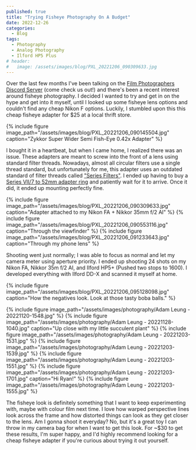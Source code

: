 ```yaml
---
published: true
title: "Trying Fisheye Photography On A Budget"
date: 2022-12-26
categories:
  - Blog
tags:
  - Photography
  - Analog Photography
  - Ilford HP5 Plus
# header:
#   image: /assets/images/blog/PXL_20221206_090309633.jpg
---
```


Over the last few months I've been talking on the [Film Photographers Discord Server](https://discord.gg/Bk59thA) (come check us out!) and there's been a recent interest around fisheye photography. I decided I wanted to try and get in on the hype and get into it myself, until I looked up some fisheye lens options and couldn't find any cheap Nikon F options. Luckily, I stumbled upon this this cheap fisheye adapter for $25 at a local thrift store.

{% include figure image_path="/assets/images/blog/PXL_20221206_090145504.jpg" caption="Zykkor Super Wider Semi Fish-Eye 0.42x Adapter" %}

I bought it in a heartbeat, but when I came home, I realized there was an issue. These adapters are meant to screw into the front of a lens using standard filter threads. Nowadays, almost all circular filters use a single thread standard, but unfortunately for me, this adapter uses an outdated standard of filter threads called ["Series Filters"](https://en.wikipedia.org/wiki/Photographic_filter#Series_filters). I ended up having to buy a [Series VII/7 to 52mm adapter ring](https://www.ebay.ca/itm/284064772534) and patiently wait for it to arrive. Once it did, it ended up mounting perfectly fine.

{% include figure image_path="/assets/images/blog/PXL_20221206_090309633.jpg" caption="Adapter attached to my Nikon FA + Nikkor 35mm f/2 AI" %}
{% include figure image_path="/assets/images/blog/PXL_20221206_090553116.jpg" caption="Through the viewfinder" %}
{% include figure image_path="/assets/images/blog/PXL_20221206_091233643.jpg" caption="Through my phone lens" %}

Shooting went just normally; I was able to focus as normal and let my camera meter using aperture priority. I ended up shooting 24 shots on my Nikon FA, Nikkor 35m f/2 AI, and Ilford HP5+ (Pushed two stops to 1600). I developed everything with Ilford DD-X and scanned it myself at home.

{% include figure image_path="/assets/images/blog/PXL_20221206_095128098.jpg" caption="How the negatives look. Look at those tasty boba balls." %}

{% include figure image_path="/assets/images/photography/Adam Leung - 20221120-1548.jpg" %}
{% include figure image_path="/assets/images/photography/Adam Leung - 20221128-1040.jpg" caption="Up close with my little succulent plant" %}
{% include figure image_path="/assets/images/photography/Adam Leung - 20221203-1531.jpg" %}
{% include figure image_path="/assets/images/photography/Adam Leung - 20221203-1539.jpg" %}
{% include figure image_path="/assets/images/photography/Adam Leung - 20221203-1551.jpg" %}
{% include figure image_path="/assets/images/photography/Adam Leung - 20221203-1701.jpg" caption="Hi Ryan!" %}
{% include figure image_path="/assets/images/photography/Adam Leung - 20221203-1555.jpg" %}

The fisheye look is definitely something that I want to keep experimenting with, maybe with colour film next time. I love how warped perspective lines look across the frame and how distorted things can look as they get closer to the lens. Am I gonna shoot it everyday? No, but it's a great toy I can throw in my camera bag for when I want to get this look. For ~$30 to get these results, I'm super happy, and I'd highly recommend looking for a cheap fisheye adapter if you're curious about trying it out yourself.